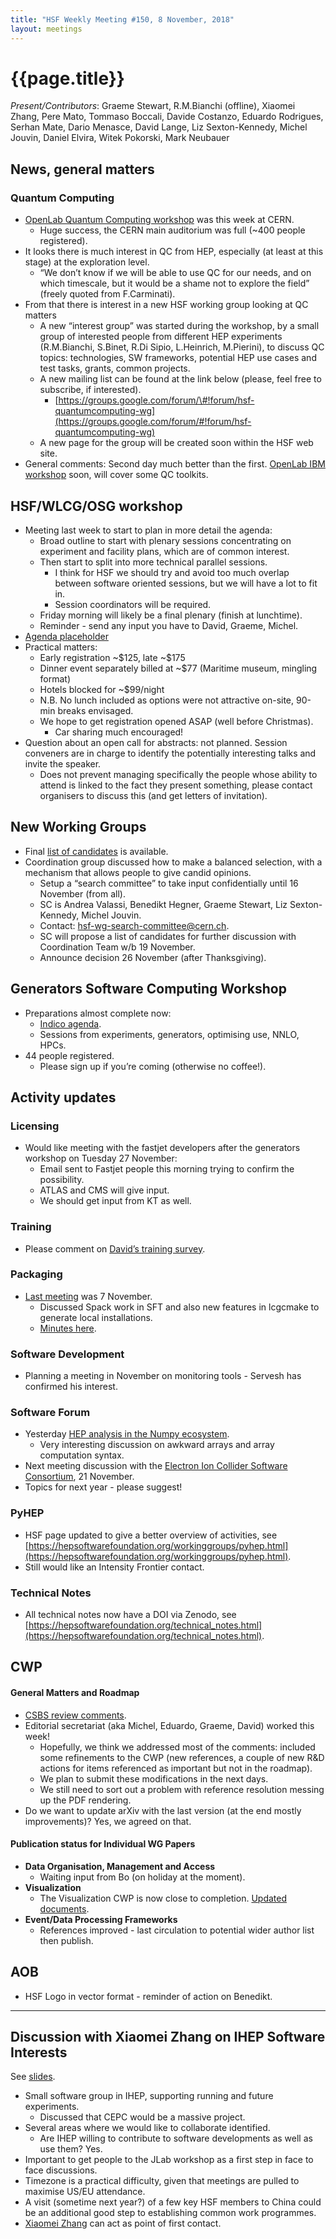 ```yaml
---
title: "HSF Weekly Meeting #150, 8 November, 2018"
layout: meetings
---
```


# {{page.title}}

_Present/Contributors_: Graeme Stewart, R.M.Bianchi (offline), Xiaomei Zhang,
Pere Mato, Tommaso Boccali, Davide Costanzo, Eduardo Rodrigues, Serhan Mate,
Dario Menasce, David Lange, Liz Sexton-Kennedy, Michel Jouvin, Daniel Elvira,
Witek Pokorski, Mark Neubauer

## News, general matters

### Quantum Computing

- [OpenLab Quantum Computing workshop](https://indico.cern.ch/event/719844/) was
  this week at CERN.
  - Huge success, the CERN main auditorium was full (\~400 people registered).
- It looks there is much interest in QC from HEP, especially (at least at this
  stage) at the exploration level.
  - “We don’t know if we will be able to use QC for our needs, and on which
    timescale, but it would be a shame not to explore the field” (freely quoted
    from F.Carminati).
- From that there is interest in a new HSF working group looking at QC matters
  - A new “interest group” was started during the workshop, by a small group of
    interested people from different HEP experiments (R.M.Bianchi, S.Binet, R.Di
    Sipio, L.Heinrich, M.Pierini), to discuss QC topics: technologies, SW
    frameworks, potential HEP use cases and test tasks, grants, common projects.
  - A new mailing list can be found at the link below (please, feel free to
    subscribe, if interested).
    - [https://groups.google.com/forum/\#!forum/hsf-quantumcomputing-wg](https://groups.google.com/forum/#!forum/hsf-quantumcomputing-wg)
  - A new page for the group will be created soon within the HSF web site.
- General comments: Second day much better than the first.
  [OpenLab IBM workshop](https://indico.cern.ch/event/771457/) soon, will cover
  some QC toolkits.

## HSF/WLCG/OSG workshop

- Meeting last week to start to plan in more detail the agenda:
  - Broad outline to start with plenary sessions concentrating on experiment and
    facility plans, which are of common interest.
  - Then start to split into more technical parallel sessions.
    - I think for HSF we should try and avoid too much overlap between software
      oriented sessions, but we will have a lot to fit in.
    - Session coordinators will be required.
  - Friday morning will likely be a final plenary (finish at lunchtime).
  - Reminder - send any input you have to David, Graeme, Michel.
- [Agenda placeholder](https://indico.cern.ch/event/759388/)
- Practical matters:
  - Early registration \~\$125, late \~\$175
  - Dinner event separately billed at \~\$77 (Maritime museum, mingling format)
  - Hotels blocked for \~\$99/night
  - N.B. No lunch included as options were not attractive on-site, 90-min breaks
    envisaged.
  - We hope to get registration opened ASAP (well before Christmas).
    - Car sharing much encouraged!
- Question about an open call for abstracts: not planned. Session conveners are
  in charge to identify the potentially interesting talks and invite the
  speaker.
  - Does not prevent managing specifically the people whose ability to attend is
    linked to the fact they present something, please contact organisers to
    discuss this (and get letters of invitation).

## New Working Groups

- Final
  [list of candidates](https://docs.google.com/document/d/1mJ-fQJjXsb1JZgqXcBh6Y_-kUsvtffSX5JujKdgEzls/edit?usp=sharing)
  is available.
- Coordination group discussed how to make a balanced selection, with a
  mechanism that allows people to give candid opinions.
  - Setup a “search committee” to take input confidentially until 16 November
    (from all).
  - SC is Andrea Valassi, Benedikt Hegner, Graeme Stewart, Liz Sexton-Kennedy,
    Michel Jouvin.
  - Contact:
    [hsf-wg-search-committee@cern.ch](mailto:hsf-wg-search-committee@cern.ch).
  - SC will propose a list of candidates for further discussion with
    Coordination Team w/b 19 November.
  - Announce decision 26 November (after Thanksgiving).

## Generators Software Computing Workshop

- Preparations almost complete now:
  - [Indico agenda](https://indico.cern.ch/event/751693/).
  - Sessions from experiments, generators, optimising use, NNLO, HPCs.
- 44 people registered.
  - Please sign up if you’re coming (otherwise no coffee!).

## Activity updates

### Licensing

- Would like meeting with the fastjet developers after the generators workshop
  on Tuesday 27 November:
  - Email sent to Fastjet people this morning trying to confirm the possibility.
  - ATLAS and CMS will give input.
  - We should get input from KT as well.

### Training

- Please comment on
  [David’s training survey](https://docs.google.com/forms/d/1DEb4h49UiJkUZscIemQaIWub_3jVC5Nn49T1dw6s-ws/edit).

### Packaging

- [Last meeting](https://indico.cern.ch/event/766022/) was 7 November.
  - Discussed Spack work in SFT and also new features in lcgcmake to generate
    local installations.
  - [Minutes here](https://hepsoftwarefoundation.org/organization/2018/11/07/packaging.html).

### Software Development

- Planning a meeting in November on monitoring tools - Servesh has confirmed his
  interest.

### Software Forum

- Yesterday
  [HEP analysis in the Numpy ecosystem](https://indico.cern.ch/event/745288/).
  - Very interesting discussion on awkward arrays and array computation syntax.
- Next meeting discussion with the
  [Electron Ion Collider Software Consortium](https://indico.cern.ch/event/746526/),
  21 November.
- Topics for next year - please suggest!

### PyHEP

- HSF page updated to give a better overview of activities, see
  [https://hepsoftwarefoundation.org/workinggroups/pyhep.html](https://hepsoftwarefoundation.org/workinggroups/pyhep.html).
- Still would like an Intensity Frontier contact.

### Technical Notes

- All technical notes now have a DOI via Zenodo, see
  [https://hepsoftwarefoundation.org/technical_notes.html](https://hepsoftwarefoundation.org/technical_notes.html).

## CWP

#### General Matters and Roadmap

- [CSBS review comments](https://docs.google.com/document/d/16T2RRu1LmAyXTgtKjyWgOwZR8zsVOw2Y1SCntot3_NU/edit?usp=sharing).
- Editorial secretariat (aka Michel, Eduardo, Graeme, David) worked this week!
  - Hopefully, we think we addressed most of the comments: included some
    refinements to the CWP (new references, a couple of new R&D actions for
    items referenced as important but not in the roadmap).
  - We plan to submit these modifications in the next days.
  - We still need to sort out a problem with reference resolution messing up the
    PDF rendering.
- Do we want to update arXiv with the last version (at the end mostly
  improvements)? Yes, we agreed on that.

#### Publication status for Individual WG Papers

- **Data Organisation, Management and Access**
  - Waiting input from Bo (on holiday at the moment).
- **Visualization**
  - The Visualization CWP is now close to completion.
    [Updated documents](https://github.com/HSF/Visualization/tree/master/documents/CWP).
- **Event/Data Processing Frameworks**
  - References improved - last circulation to potential wider author list then
    publish.

## AOB

- HSF Logo in vector format - reminder of action on Benedikt.

---

## Discussion with Xiaomei Zhang on IHEP Software Interests

See
[slides](https://indico.cern.ch/event/771928/contributions/3207408/attachments/1749042/2833170/IHEP_with_HSF_-2018.11.8.pdf).

- Small software group in IHEP, supporting running and future experiments.
  - Discussed that CEPC would be a massive project.
- Several areas where we would like to collaborate identified.
  - Are IHEP willing to contribute to software developments as well as use them?
    Yes.
- Important to get people to the JLab workshop as a first step in face to face
  discussions.
- Timezone is a practical difficulty, given that meetings are pulled to maximise
  US/EU attendance.
- A visit (sometime next year?) of a few key HSF members to China could be an
  additional good step to establishing common work programmes.
- [Xiaomei Zhang](mailto:Xiaomei.Zhang@cern.ch) can act as point of first
  contact.
